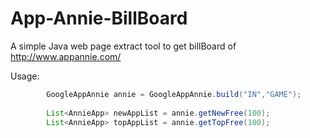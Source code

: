 # App-Annie-BillBoard

A simple Java web page extract tool to get billBoard of http://www.appannie.com/ 

Usage:
```java
		GoogleAppAnnie annie = GoogleAppAnnie.build("IN","GAME");
		
		List<AnnieApp> newAppList = annie.getNewFree(100);
		List<AnnieApp> topAppList = annie.getTopFree(100);
		
```
